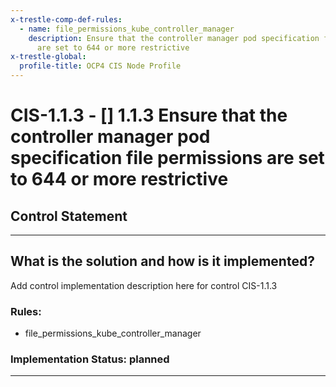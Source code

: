 ```yaml
---
x-trestle-comp-def-rules:
  - name: file_permissions_kube_controller_manager
    description: Ensure that the controller manager pod specification file permissions
      are set to 644 or more restrictive
x-trestle-global:
  profile-title: OCP4 CIS Node Profile
---
```


# CIS-1.1.3 - \[\] 1.1.3 Ensure that the controller manager pod specification file permissions are set to 644 or more restrictive

## Control Statement

______________________________________________________________________

## What is the solution and how is it implemented?

<!-- For implementation status enter one of: implemented, partial, planned, alternative, not-applicable -->

<!-- Note that the list of rules under ### Rules: is read-only and changes will not be captured after assembly to JSON -->

Add control implementation description here for control CIS-1.1.3

### Rules:

  - file_permissions_kube_controller_manager

### Implementation Status: planned

______________________________________________________________________
